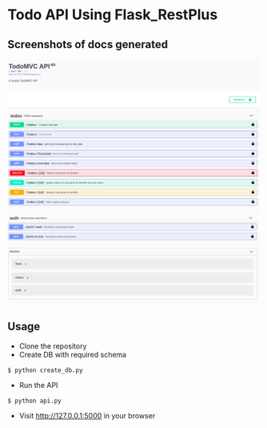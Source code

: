 # Todo API Using Flask_RestPlus
## Screenshots of docs generated
![Todo](https://raw.githubusercontent.com/range123/markdown-cheatsheet/master/Screenshot1.png)
![Auth](https://raw.githubusercontent.com/range123/markdown-cheatsheet/master/Screenshot2.png)

## Usage
* Clone the repository
* Create DB with required schema
```
$ python create_db.py
```
* Run the API
```
$ python api.py
```
* Visit http://127.0.0.1:5000 in your browser